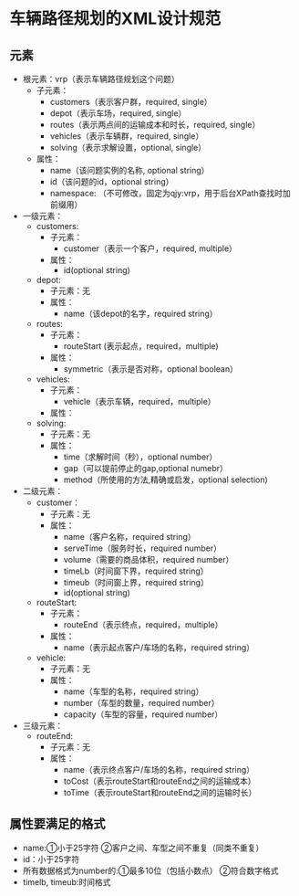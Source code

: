 # 车辆路径规划的XML设计规范
## 元素
- 根元素：vrp（表示车辆路径规划这个问题）
  - 子元素：
    - customers（表示客户群，required, single）
    - depot（表示车场，required, single）
    - routes（表示两点间的运输成本和时长，required, single）
    - vehicles（表示车辆群，required, single）
    - solving（表示求解设置，optional, single）
  - 属性：
    - name（该问题实例的名称, optional string） 
    - id（该问题的id，optional string）
    - namespace: （不可修改，固定为qjy:vrp，用于后台XPath查找时加前缀用）
- 一级元素：
  - customers:
    - 子元素：
      - customer（表示一个客户，required, multiple）
    - 属性：
      - id(optional string)
  - depot:
    - 子元素：无
    - 属性：
      - name（该depot的名字，required string）
  - routes:
    - 子元素：
      - routeStart (表示起点，required，multiple)
    - 属性：
      - symmetric（表示是否对称，optional boolean）
  - vehicles:
    - 子元素：
      - vehicle（表示车辆，required，multiple）
    - 属性：
  - solving:
    - 子元素：无
    - 属性：
      - time（求解时间（秒），optional number）
      - gap（可以提前停止的gap,optional numebr）
      - method（所使用的方法,精确或启发，optional selection)
- 二级元素：
  - customer：
    - 子元素：无
    - 属性：
      - name（客户名称，required string）
      - serveTime（服务时长，required number）
      - volume（需要的商品体积，required number）
      - timeLb（时间窗下界，required string）
      - timeub（时间窗上界，required string）
      - id(optional string)
  - routeStart:
    - 子元素：
      - routeEnd（表示终点，required，multiple）
    - 属性：
      - name（表示起点客户/车场的名称，required string）
  - vehicle:
    - 子元素：无
    - 属性：
      - name（车型的名称，required string）
      - number（车型的数量，required number）
      - capacity（车型的容量，required number）
- 三级元素：
  - routeEnd:
    - 子元素：无
    - 属性：
      - name（表示终点客户/车场的名称，required string）
      - toCost（表示routeStart和routeEnd之间的运输成本）
      - toTime（表示routeStart和routeEnd之间的运输时长）

## 属性要满足的格式
- name:①小于25字符 ②客户之间、车型之间不重复（同类不重复）
- id：小于25字符
- 所有数据格式为number的:①最多10位（包括小数点） ②符合数字格式
- timelb, timeub:时间格式